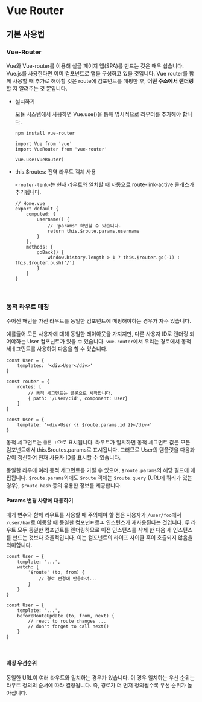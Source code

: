 # Vue Router

## 기본 사용법

### Vue-Router

Vue와 Vue-router를 이용해 실글 페이지 앱(SPA)를 만드는 것은 매우 쉽습니다. Vue.js를 사용한다면 이미 컴포넌트로 앱을 구성하고 있을 것입니다. Vue router를 함께 사용할 때 추가로 해야할 것은 route에 컴포넌트를 매핑한 후, **어떤 주소에서 렌더링**할 지 알려주는 것 뿐입니다.

 - 설치하기
    
    모듈 시스템에서 사용하면 Vue.use()을 통해 명시적으로 라우터를 추가해야 합니다.

    ```shell
    npm install vue-router
    ```

    ```JS
    import Vue from 'vue'
    import VueRouter from 'vue-router'

    Vue.use(VueRouter)
    ```

- this.$routes: 전역 라우트 객체 사용
    
    `<router-link>`는 현재 라우트와 일치할 때 자동으로 route-link-active 클래스가 추가됩니다.

    ```JS
    // Home.vue
    export default {
        computed: {
            username() {
                // 'params' 확인할 수 있습니다.
                return this.$route.params.username
            }
        },
        methods: {
            goBack() {
                window.history.length > 1 ? this.$router.go(-1) : this.$router.push('/')
            }
        }
    }
    ```

<br />

### 동적 라우트 매칭

주어진 패턴을 가진 라우트를 동일한 컴포넌트에 매핑해야하는 경우가 자주 있습니다.

예를들어 모든 사용자에 대해 동일한 레이아웃을 가지지만, 다른 사용자 ID로 렌더링 되어야하는 User 컴포넌트가 있을 수 있습니다. `vue-router`에서 우리는 경로에서 동적 세ㅔ그먼트를 사용하여 다음을 할 수 있습니다.

```JS
const User = {
    templates: '<div>User</div>'
}

const router = {
    routes: [
        // 동적 세그먼트는 콜론으로 시작합니다.
        { path: '/user/:id', component: User}
    ]
}
```

```JS
const User = {
    template: '<div>User {{ $route.params.id }}</div>'
}
```

동적 세그먼트는 `콜론 :`으로 표시됩니다. 라우트가 일치하면 동적 세그먼트 값은 모든 컴포넌트에서 this.$routes.params로 표시됩니다. 그러므로 User의 템플릿을 다음과 같이 갱신하여 현재 사용자 ID를 표시할 수 있습니다.

동일한 라우에 여러 동적 세그먼트를 가질 수 있으며, `$route.params`의 해당 필드에 매핍됩니다. `$route.params`외에도 `$route` 객체는 `$route.query` {URL에 쿼리가 있는 경우}, `$route.hash` 등의 유용한 정보를 제공합니다.

#### Params 변경 사항에 대응하기

매개 변수와 함께 라우트를 사용할 때 주의해야 할 점은 사용자가 `/user/foo`에서 `/user/bar`로 이동할 때 동일한 컴포넌ㅌ르ㅗ 인스턴스가 재사용된다는 것입니다. 두 라우트 모두 동일한 컴포넌트를 렌더링하므로 이전 인스턴스를 삭제 한 다음 새 인스턴스를 만드는 것보다 효율적입니다. 이는 컴포넌트의 라이프 사이클 훅이 호출되지 않음을 의미합니다.

```JS
const User = {
    template: '...',
    watch: {
        '$route' (to, from) {
            // 경로 변경에 반응하여...
        }
    }
}
```

```JS
const User = {
    template: '...',
    beforeRouteUpdate (to, from, next) {
        // react to route changes ...
        // don't forget to call next()
    }
}
```

<br />

#### 매칭 우선순위

동일한 URL이 여러 라우트와 일치하는 경우가 있습니다. 이 경우 일치하는 우선 순위는 라우트 정의의 순서에 따라 결정됩니다. 즉, 경로가 더 먼저 정의될수록 우선 순위가 높아집니다.
